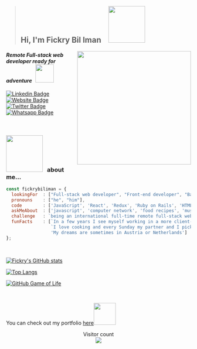 > <h2> Hi, I'm Fickry Bil Iman &nbsp;&nbsp; <img src="https://media.giphy.com/media/wcC8VA7quA6G9pA8Iy/giphy.gif" width="100"></h2>

<img align='right' src="https://media.giphy.com/media/SWoSkN6DxTszqIKEqv/giphy.gif" width="310">
<h4><em>Remote Full-stack web developer ready for adventure</em> &nbsp; <img src="https://media.giphy.com/media/XGma2iRIHTKkwqRkFl/giphy.gif" width="50"></h4>

[![Linkedin Badge](https://img.shields.io/badge/LinkedIn-0077B5?style=for-the-badge&logo=linkedin&logoColor=white&link=https://www.linkedin.com/in/fickry-bil-iman/)](https://www.linkedin.com/in/fickry-bil-iman/)
[![Website Badge](https://img.shields.io/badge/website-000000?style=for-the-badge&logo=About.me&logoColor=white&link=https://fickrybiliman.com/)](https://fickrybiliman.com/)
[![Twitter Badge](https://img.shields.io/badge/Facebook-1877F2?style=for-the-badge&logo=facebook&logoColor=white&link=https://www.facebook.com/fickry.bil.iman/)](https://www.facebook.com/fickry.bil.iman/)
[![Whatsapp Badge](https://img.shields.io/badge/WhatsApp-25D366?style=for-the-badge&logo=whatsapp&logoColor=white&link=https://wa.me/6285305670089)](https://wa.me/6285305670089)

<br>

### <img src="https://media.giphy.com/media/elgDkpahT6JDEkHluo/giphy.gif" width="100"> &nbsp; about me...  

```javascript
const fickrybiliman = {
  lookingFor  : ["Full-stack web developer", "Front-end developer", "Back-end developer"],
  pronouns    : ["he", "him"],
  code        : ['JavaScript', 'React', 'Redux', 'Ruby on Rails', 'HTML/CSS', 'MySQL', 'PostgreSQL', 'MongoDB'],
  askMeAbout  : ['javascript', 'computer network', 'food recipes', 'music', 'sport'],
  challenge   : `being an international full-time remote full-stack web developer`,
  funFacts    : [`In a few years I see myself working in a more client-facing role with the company`, 
                 `I love cooking and every Sunday my partner and I pick a new recipe to prepare together`,
                 'My dreams are sometimes in Austria or Netherlands']
};
```
<br>

[![Fickry's GitHub stats](https://github-readme-stats.vercel.app/api?username=fickryiman&count_private=true&show_icons=true&theme=dracula)](https://github.com/fickryiman/github-readme-stats)

[![Top Langs](https://github-readme-stats.vercel.app/api/top-langs/?username=fickryiman&theme=dracula)](https://github.com/fickryiman/github-readme-stats)

[![GitHub Game of Life](https://github4life.herokuapp.com/fickryiman.gif?z=6)](https://github4life.herokuapp.com/fickryiman)

<br>

<p>You can check out my portfolio <a href="https://fickrybiliman.com">here</a><img src="https://media.giphy.com/media/cKPse5DZaptID3YAMK/giphy.gif" width="60"></p>

<p align="center"> 
  Visitor count<br>
  <img src="https://profile-counter.glitch.me/fickryiman/count.svg" />
</p>

<!--
**fickryiman/fickryiman** is a ✨ _special_ ✨ repository because its `README.md` (this file) appears on your GitHub profile.

Here are some ideas to get you started:

- 🔭 I’m currently working on ...
- 🌱 I’m currently learning ...
- 👯 I’m looking to collaborate on ...
- 🤔 I’m looking for help with ...
- 💬 Ask me about ...
- 📫 How to reach me: ...
- 😄 Pronouns: ...
- ⚡ Fun fact: ...
-->


